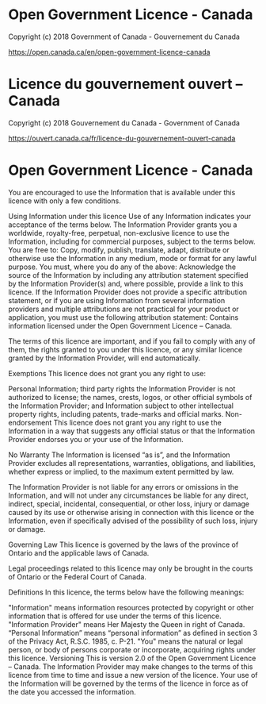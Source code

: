 # Open Government Licence - Canada

Copyright (c) 2018 Government of Canada - Gouvernement du Canada
<!-- markdownlint-disable MD034 -->
https://open.canada.ca/en/open-government-licence-canada

<!-- markdownlint-disable MD025 -->

# Licence du gouvernement ouvert – Canada

<!-- markdownlint-enable MD025 -->

Copyright (c) 2018 Gouvernement du Canada - Government of Canada

https://ouvert.canada.ca/fr/licence-du-gouvernement-ouvert-canada
<!-- markdownlint-enable MD034 -->

# Open Government Licence - Canada

You are encouraged to use the Information that is available under this licence with only a few conditions.

Using Information under this licence
Use of any Information indicates your acceptance of the terms below.
The Information Provider grants you a worldwide, royalty-free, perpetual, non-exclusive licence to use the Information, including for commercial purposes, subject to the terms below.
You are free to:
Copy, modify, publish, translate, adapt, distribute or otherwise use the Information in any medium, mode or format for any lawful purpose.
You must, where you do any of the above:
Acknowledge the source of the Information by including any attribution statement specified by the Information Provider(s) and, where possible, provide a link to this licence.
If the Information Provider does not provide a specific attribution statement, or if you are using Information from several information providers and multiple attributions are not practical for your product or application, you must use the following attribution statement:
Contains information licensed under the Open Government Licence – Canada.

The terms of this licence are important, and if you fail to comply with any of them, the rights granted to you under this licence, or any similar licence granted by the Information Provider, will end automatically.

Exemptions
This licence does not grant you any right to use:

Personal Information;
third party rights the Information Provider is not authorized to license;
the names, crests, logos, or other official symbols of the Information Provider; and
Information subject to other intellectual property rights, including patents, trade-marks and official marks.
Non-endorsement
This licence does not grant you any right to use the Information in a way that suggests any official status or that the Information Provider endorses you or your use of the Information.

No Warranty
The Information is licensed “as is”, and the Information Provider excludes all representations, warranties, obligations, and liabilities, whether express or implied, to the maximum extent permitted by law.

The Information Provider is not liable for any errors or omissions in the Information, and will not under any circumstances be liable for any direct, indirect, special, incidental, consequential, or other loss, injury or damage caused by its use or otherwise arising in connection with this licence or the Information, even if specifically advised of the possibility of such loss, injury or damage.

Governing Law
This licence is governed by the laws of the province of Ontario and the applicable laws of Canada.

Legal proceedings related to this licence may only be brought in the courts of Ontario or the Federal Court of Canada.

Definitions
In this licence, the terms below have the following meanings:

"Information"
means information resources protected by copyright or other information that is offered for use under the terms of this licence.
"Information Provider"
means Her Majesty the Queen in right of Canada.
“Personal Information”
means “personal information” as defined in section 3 of the Privacy Act, R.S.C. 1985, c. P-21.
"You"
means the natural or legal person, or body of persons corporate or incorporate, acquiring rights under this licence.
Versioning
This is version 2.0 of the Open Government Licence – Canada. The Information Provider may make changes to the terms of this licence from time to time and issue a new version of the licence. Your use of the Information will be governed by the terms of the licence in force as of the date you accessed the information.
